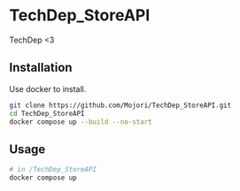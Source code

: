 # TechDep_StoreAPI

TechDep <3

## Installation

Use docker to install.
```bash
git clone https://github.com/Mojori/TechDep_StoreAPI.git
cd TechDep_StoreAPI
docker compose up --build --no-start
```

## Usage
```bash
# in /TechDep_StoreAPI
docker compose up
```